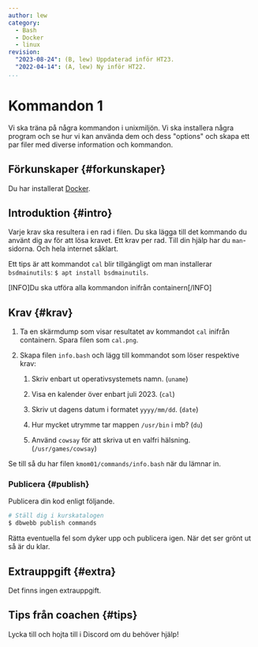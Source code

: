 ```yaml
---
author: lew
category:
  - Bash
  - Docker
  - linux
revision:
  "2023-08-24": (B, lew) Uppdaterad inför HT23.
  "2022-04-14": (A, lew) Ny inför HT22.
...
```


# Kommandon 1

Vi ska träna på några kommandon i unixmiljön. Vi ska installera några program och se hur vi kan använda dem och dess "options" och skapa ett par filer med diverse information och kommandon.

<!--more-->

## Förkunskaper {#forkunskaper}

Du har installerat [Docker](kunskap/installera-virtualiseringsmiljon-docker).

## Introduktion {#intro}

Varje krav ska resultera i en rad i filen. Du ska lägga till det kommando du använt dig av för att lösa kravet. Ett krav per rad. Till din hjälp har du `man`-sidorna. Och hela internet såklart.

Ett tips är att kommandot `cal` blir tillgängligt om man installerar `bsdmainutils`: `$ apt install bsdmainutils`.

[INFO]Du ska utföra alla kommandon inifrån containern[/INFO]

## Krav {#krav}

1. Ta en skärmdump som visar resultatet av kommandot `cal` inifrån containern. Spara filen som `cal.png`.

1. Skapa filen `info.bash` och lägg till kommandot som löser respektive krav:

   1. Skriv enbart ut operativsystemets namn. (`uname`)

   1. Visa en kalender över enbart juli 2023. (`cal`)

   1. Skriv ut dagens datum i formatet `yyyy/mm/dd`. (`date`)

   1. Hur mycket utrymme tar mappen `/usr/bin` i mb? (`du`)

   1. Använd `cowsay` för att skriva ut en valfri hälsning. (`/usr/games/cowsay`)

Se till så du har filen `kmom01/commands/info.bash` när du lämnar in.



### Publicera {#publish}

Publicera din kod enligt följande.

```bash
# Ställ dig i kurskatalogen
$ dbwebb publish commands
```

Rätta eventuella fel som dyker upp och publicera igen. När det ser grönt ut så är du klar.

## Extrauppgift {#extra}

Det finns ingen extrauppgift.

## Tips från coachen {#tips}

Lycka till och hojta till i Discord om du behöver hjälp!
